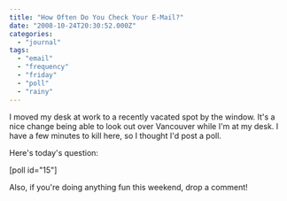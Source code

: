 ```yaml
---
title: "How Often Do You Check Your E-Mail?"
date: "2008-10-24T20:30:52.000Z"
categories: 
  - "journal"
tags: 
  - "email"
  - "frequency"
  - "friday"
  - "poll"
  - "rainy"
---
```


I moved my desk at work to a recently vacated spot by the window. It's a nice change being able to look out over Vancouver while I'm at my desk. I have a few minutes to kill here, so I thought I'd post a poll.

Here's today's question:

\[poll id="15"\]

Also, if you're doing anything fun this weekend, drop a comment!
